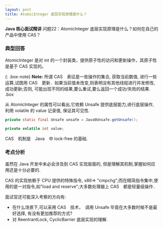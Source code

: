 ```yaml
---
layout: post
title: AtomicInteger 底层实现原理是什么？
---
```

**Java 核心面试精讲**
问题22：AtomicInteger 底层实现原理是什么？如何在自己的产品中使用 CAS？

### 典型回答
AtomicInteger 是对 int 的一个封装类，提供原子性的访问和更新操作，其原子性是基于 CAS 实现的。

{: .box-note}
**Note:** 所谓 CAS　表征是一些操作的集合, 获取当前数值, 进行一些运算,试图用 CAS　更新．如果当前值未改变,则表明没有其他线程进行并发修改,成功更新;否则, 可能出现不同的结果,要么重试,要么返回一个成功/失败的结果.
.box

从 AtomicInteger 的属性可以看出,它依赖 Unsafe 提供底层能力,进行底层操作, 利用 volatile 的 value 记录值, 保证其可见性.  

``` java
private static final Unsafe unsafe = Java9Unsafe.getUnsafe();

private volatile int value;
```  

CAS　机制是　Java　中 lock-free 的基础.

### 考点分析
虽然在 Java 开发中未必会涉及到 CAS 实现层面的, 但是理解其机制,掌握如何应用还是十分必要的.

CAS 的实现依赖于 CPU 提供的特殊指令, x86=> "cmpchg";而在精简指令集中,使用的是一对指令,如"load and reserve";大多数处理器上 CAS　都是轻量级操作．

面试官还可能深入考察的方向有:
* 在什么场景下,可以采用 CAS　技术，　调用 Unsafe 毕竟在大多数时候不是最好选择,  有没有更加推荐的方式?
* 对 ReentrantLock, CyclicBarrier 底层实现的理解.

